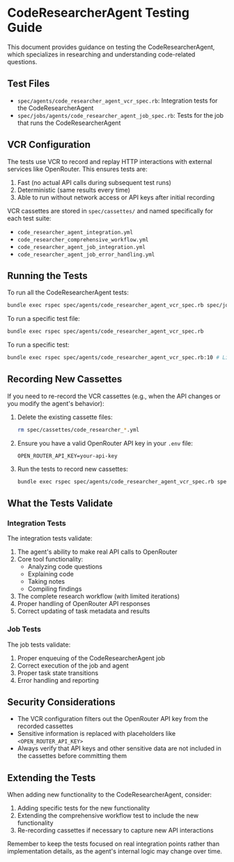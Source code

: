 # CodeResearcherAgent Testing Guide

This document provides guidance on testing the CodeResearcherAgent, which specializes in researching and understanding code-related questions.

## Test Files

- `spec/agents/code_researcher_agent_vcr_spec.rb`: Integration tests for the CodeResearcherAgent
- `spec/jobs/agents/code_researcher_agent_job_spec.rb`: Tests for the job that runs the CodeResearcherAgent

## VCR Configuration

The tests use VCR to record and replay HTTP interactions with external services like OpenRouter. This ensures tests are:

1. Fast (no actual API calls during subsequent test runs)
2. Deterministic (same results every time)
3. Able to run without network access or API keys after initial recording

VCR cassettes are stored in `spec/cassettes/` and named specifically for each test suite:

- `code_researcher_agent_integration.yml`
- `code_researcher_comprehensive_workflow.yml`
- `code_researcher_agent_job_integration.yml`
- `code_researcher_agent_job_error_handling.yml`

## Running the Tests

To run all the CodeResearcherAgent tests:

```bash
bundle exec rspec spec/agents/code_researcher_agent_vcr_spec.rb spec/jobs/agents/code_researcher_agent_job_spec.rb
```

To run a specific test file:

```bash
bundle exec rspec spec/agents/code_researcher_agent_vcr_spec.rb
```

To run a specific test:

```bash
bundle exec rspec spec/agents/code_researcher_agent_vcr_spec.rb:10 # Line number of the test
```

## Recording New Cassettes

If you need to re-record the VCR cassettes (e.g., when the API changes or you modify the agent's behavior):

1. Delete the existing cassette files:
   ```bash
   rm spec/cassettes/code_researcher_*.yml
   ```

2. Ensure you have a valid OpenRouter API key in your `.env` file:
   ```
   OPEN_ROUTER_API_KEY=your-api-key
   ```

3. Run the tests to record new cassettes:
   ```bash
   bundle exec rspec spec/agents/code_researcher_agent_vcr_spec.rb spec/jobs/agents/code_researcher_agent_job_spec.rb
   ```

## What the Tests Validate

### Integration Tests

The integration tests validate:

1. The agent's ability to make real API calls to OpenRouter
2. Core tool functionality:
   - Analyzing code questions
   - Explaining code
   - Taking notes
   - Compiling findings
3. The complete research workflow (with limited iterations)
4. Proper handling of OpenRouter API responses
5. Correct updating of task metadata and results

### Job Tests

The job tests validate:

1. Proper enqueuing of the CodeResearcherAgent job
2. Correct execution of the job and agent
3. Proper task state transitions
4. Error handling and reporting

## Security Considerations

- The VCR configuration filters out the OpenRouter API key from the recorded cassettes
- Sensitive information is replaced with placeholders like `<OPEN_ROUTER_API_KEY>`
- Always verify that API keys and other sensitive data are not included in the cassettes before committing them

## Extending the Tests

When adding new functionality to the CodeResearcherAgent, consider:

1. Adding specific tests for the new functionality
2. Extending the comprehensive workflow test to include the new functionality
3. Re-recording cassettes if necessary to capture new API interactions

Remember to keep the tests focused on real integration points rather than implementation details, as the agent's internal logic may change over time.